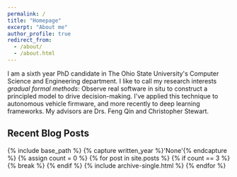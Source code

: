 ```yaml
---
permalink: /
title: "Homepage"
excerpt: "About me"
author_profile: true
redirect_from:
  - /about/
  - /about.html
---
```


I am a sixth year PhD candidate in The Ohio State University's
Computer Science and Engineering department. I like to call my
research interests *gradual formal methods*: Observe real software
in situ to construct a principled model to drive decision-making. 
I've applied this technique to autonomous vehicle firmware, and more recently
to deep learning frameworks. My advisors are Drs. Feng Qin and Christopher Stewart.


## Recent Blog Posts
{% include base_path %}
{% capture written_year %}'None'{% endcapture %}
{% assign count = 0 %}
{% for post in site.posts %}
  {% if count == 3 %}
    {% break %}
  {% endif %}
  {% include archive-single.html %}
{% endfor %}
